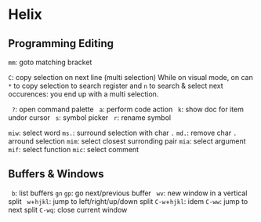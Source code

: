 # Helix
## Programming Editing
`mm`: goto matching bracket

`C`: copy selection on next line (multi selection)
While on visual mode, on can `*` to copy selection to search register and
`n` to search & select next occurences: you end up with a multi selection.

` ?`: open command palette
` a`: perform code action
` k`: show doc for item undor cursor
` s`: symbol picker
` r`: rename symbol

`miw`: select word
`ms.`: surround selection with char `.`
`md.`: remove char `.` arround selection
`mim`: select closest surronding pair
`mia`: select argument
`mif`: select function
`mic`: select comment

## Buffers & Windows
` b`: list buffers
`gn` `gp`: go next/previous buffer
` wv`: new window in a vertical split
` w`+`hjkl`: jump to left/right/up/down split
`C-w`+`hjkl`: idem
`C-ww`: jump to next split
`C-wq`: close current window

